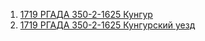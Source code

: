 1. [1719 РГАДА 350-2-1625 Кунгур](1719-РГАДА-350-2-1625-Кунгур.md)
1. [1719 РГАДА 350-2-1625 Кунгурский уезд](1719-РГАДА-350-2-1625-Кунгурский-уезд.md)
